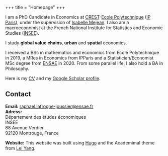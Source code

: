 +++
title = "Homepage"
+++



I am a PhD Candidate in Economics at [CREST](https://crest.science/)-[Ecole Polytechnique](https://www.polytechnique.edu/en) ([IP Paris](https://www.ip-paris.fr/en)), under the supervision of [Isabelle Mejean](https://www.isabellemejean.com/). I also am a macroeconomist at the French National Institute for Statistics and Economic Studies ([INSEE](https://www.insee.fr/)).

I study **global value chains**, **urban** and **spatial** economics.

I received a BSc in mathematics and economics from Ecole Polytechnique in 2019, a MRes in Economics from IPParis and a Statistician/Economist MSc degree from [ENSAE](https://www.ensae.fr/) in 2020. From some parallel life, I also hold a BA in Philosophy. 


Here is my [CV](/homepage/CV_academic.pdf) and my [Google Scholar profile](https://scholar.google.com/citations?user=dt7xJSYAAAAJ&hl=en).

## Contact

**Email:** [raphael.lafrogne-joussier@ensae.fr](raphael.lafrogne-joussier@ensae.fr)  
**Adress:**  
Département des études économiques  
INSEE  
88 Avenue Verdier  
92120 Montrouge, France


**Website:** This website was built using [Hugo](https://gohugo.io/) and the Academimal theme from [Lei Yang](https://github.com/yangl1996/academimal). 